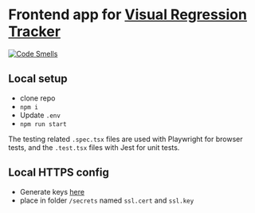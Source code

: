 # Frontend app for [Visual Regression Tracker](https://github.com/Visual-Regression-Tracker/Visual-Regression-Tracker)

[![Code Smells](https://sonarcloud.io/api/project_badges/measure?project=Visual-Regression-Tracker_frontend&metric=code_smells)](https://sonarcloud.io/summary/new_code?id=Visual-Regression-Tracker_frontend)

## Local setup

- clone repo
- `npm i`
- Update `.env`
- `npm run start`

The testing related `.spec.tsx` files are used with Playwright for browser tests, and the `.test.tsx` files with Jest for unit tests.

## Local HTTPS config

- Generate keys [here](https://www.selfsignedcertificate.com/)
- place in folder `/secrets` named `ssl.cert` and `ssl.key`
